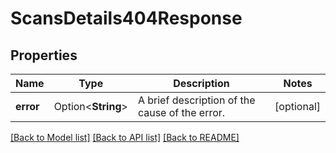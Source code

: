 # ScansDetails404Response

## Properties

Name | Type | Description | Notes
------------ | ------------- | ------------- | -------------
**error** | Option<**String**> | A brief description of the cause of the error. | [optional]

[[Back to Model list]](../README.md#documentation-for-models) [[Back to API list]](../README.md#documentation-for-api-endpoints) [[Back to README]](../README.md)


